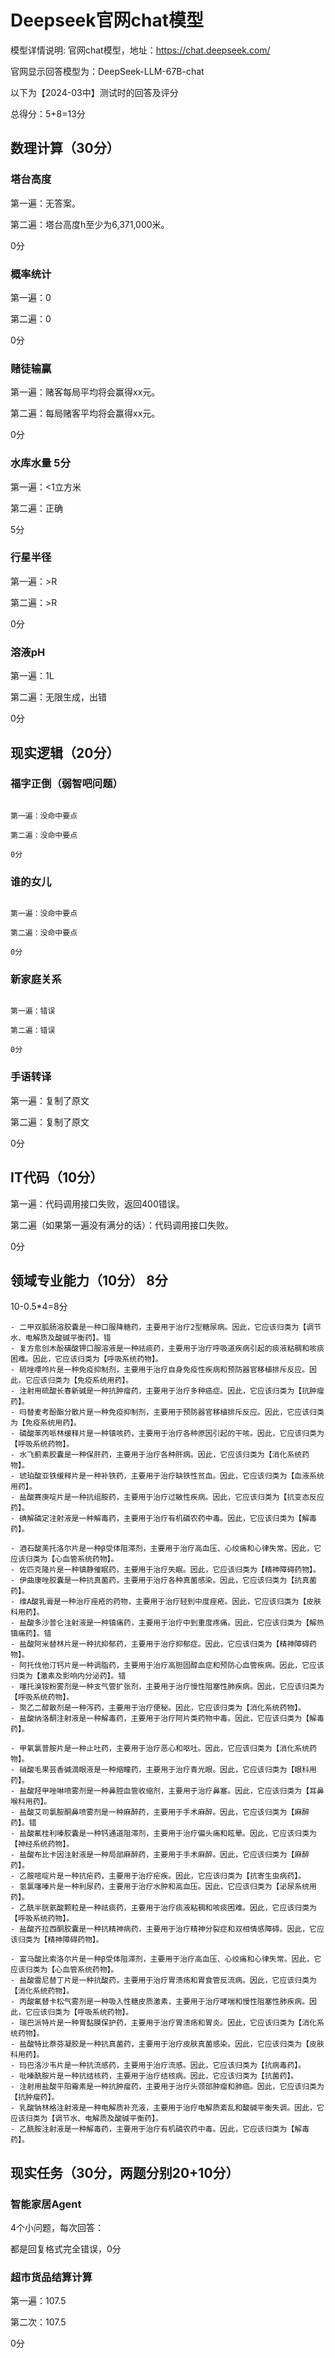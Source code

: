 # Deepseek官网chat模型

模型详情说明: 官网chat模型，地址：https://chat.deepseek.com/

官网显示回答模型为：DeepSeek-LLM-67B-chat

以下为【2024-03中】测试时的回答及评分

总得分：5+8=13分

## 数理计算（30分）

### 塔台高度

第一遍：无答案。

第二遍：塔台高度h至少为6,371,000米。

0分

### 概率统计

第一遍：0

第二遍：0

0分

### 赌徒输赢

第一遍：赌客每局平均将会赢得xx元。

第二遍：每局赌客平均将会赢得xx元。

0分

### 水库水量 5分

第一遍：<1立方米

第二遍：正确

5分

### 行星半径

第一遍：>R

第二遍：>R

0分

### 溶液pH

第一遍：1L

第二遍：无限生成，出错

0分

## 现实逻辑（20分）

### 福字正倒（弱智吧问题）
```text

第一遍：没命中要点

第二遍：没命中要点

0分

```

### 谁的女儿
```text

第一遍：没命中要点

第二遍：没命中要点

0分

```

### 新家庭关系
```text

第一遍：错误

第二遍：错误

0分

```

### 手语转译

第一遍：复制了原文

第二遍：复制了原文

0分


## IT代码（10分）

第一遍：代码调用接口失败，返回400错误。


第二遍（如果第一遍没有满分的话）：代码调用接口失败。

0分


## 领域专业能力（10分） 8分

10-0.5*4=8分

```text
- 二甲双胍肠溶胶囊是一种口服降糖药，主要用于治疗2型糖尿病。因此，它应该归类为【调节水、电解质及酸碱平衡药】。错
- 复方愈创木酚磺酸钾口服溶液是一种祛痰药，主要用于治疗呼吸道疾病引起的痰液粘稠和咳痰困难。因此，它应该归类为【呼吸系统药物】。
- 硫唑嘌呤片是一种免疫抑制剂，主要用于治疗自身免疫性疾病和预防器官移植排斥反应。因此，它应该归类为【免疫系统用药】。
- 注射用硫酸长春新碱是一种抗肿瘤药，主要用于治疗多种癌症。因此，它应该归类为【抗肿瘤药】。
- 吗替麦考酚酯分散片是一种免疫抑制剂，主要用于预防器官移植排斥反应。因此，它应该归类为【免疫系统用药】。
- 磷酸苯丙哌林缓释片是一种镇咳药，主要用于治疗各种原因引起的干咳。因此，它应该归类为【呼吸系统药物】。
- 水飞蓟素胶囊是一种保肝药，主要用于治疗各种肝病。因此，它应该归类为【消化系统药物】。
- 琥珀酸亚铁缓释片是一种补铁药，主要用于治疗缺铁性贫血。因此，它应该归类为【血液系统用药】。
- 盐酸赛庚啶片是一种抗组胺药，主要用于治疗过敏性疾病。因此，它应该归类为【抗变态反应药】。
- 碘解磷定注射液是一种解毒药，主要用于治疗有机磷农药中毒。因此，它应该归类为【解毒药】。

- 酒石酸美托洛尔片是一种β受体阻滞剂，主要用于治疗高血压、心绞痛和心律失常。因此，它应该归类为【心血管系统药物】。
- 佐匹克隆片是一种镇静催眠药，主要用于治疗失眠。因此，它应该归类为【精神障碍药物】。
- 伊曲康唑胶囊是一种抗真菌药，主要用于治疗各种真菌感染。因此，它应该归类为【抗真菌药】。
- 维A酸乳膏是一种治疗痤疮的药物，主要用于治疗轻到中度痤疮。因此，它应该归类为【皮肤科用药】。
- 盐酸多沙普仑注射液是一种镇痛药，主要用于治疗中到重度疼痛。因此，它应该归类为【解热镇痛药】。错
- 盐酸阿米替林片是一种抗抑郁药，主要用于治疗抑郁症。因此，它应该归类为【精神障碍药物】。
- 阿托伐他汀钙片是一种调脂药，主要用于治疗高胆固醇血症和预防心血管疾病。因此，它应该归类为【激素及影响内分泌药】。错
- 噻托溴铵粉雾剂是一种支气管扩张剂，主要用于治疗慢性阻塞性肺疾病。因此，它应该归类为【呼吸系统药物】。
- 聚乙二醇散剂是一种泻药，主要用于治疗便秘。因此，它应该归类为【消化系统药物】。
- 盐酸纳洛酮注射液是一种解毒药，主要用于治疗阿片类药物中毒。因此，它应该归类为【解毒药】。

- 甲氧氯普胺片是一种止吐药，主要用于治疗恶心和呕吐。因此，它应该归类为【消化系统药物】。
- 硝酸毛果芸香碱滴眼液是一种缩瞳药，主要用于治疗青光眼。因此，它应该归类为【眼科用药】。
- 盐酸羟甲唑啉喷雾剂是一种鼻腔血管收缩剂，主要用于治疗鼻塞。因此，它应该归类为【耳鼻喉科用药】。
- 盐酸艾司氯胺酮鼻喷雾剂是一种麻醉药，主要用于手术麻醉。因此，它应该归类为【麻醉药】。错
- 盐酸氟桂利嗪胶囊是一种钙通道阻滞剂，主要用于治疗偏头痛和眩晕。因此，它应该归类为【神经系统药物】。
- 盐酸布比卡因注射液是一种局部麻醉药，主要用于手术麻醉。因此，它应该归类为【麻醉药】。
- 乙胺嘧啶片是一种抗疟药，主要用于治疗疟疾。因此，它应该归类为【抗寄生虫病药】。
- 氢氯噻嗪片是一种利尿药，主要用于治疗水肿和高血压。因此，它应该归类为【泌尿系统用药】。
- 乙酰半胱氨酸颗粒是一种祛痰药，主要用于治疗痰液粘稠和咳痰困难。因此，它应该归类为【呼吸系统药物】。
- 盐酸齐拉西酮胶囊是一种抗精神病药，主要用于治疗精神分裂症和双相情感障碍。因此，它应该归类为【精神障碍药物】。

- 富马酸比索洛尔片是一种β受体阻滞剂，主要用于治疗高血压、心绞痛和心律失常。因此，它应该归类为【心血管系统药物】。
- 盐酸雷尼替丁片是一种抗酸药，主要用于治疗胃溃疡和胃食管反流病。因此，它应该归类为【消化系统药物】。
- 丙酸氟替卡松气雾剂是一种吸入性糖皮质激素，主要用于治疗哮喘和慢性阻塞性肺疾病。因此，它应该归类为【呼吸系统药物】。
- 瑞巴派特片是一种胃黏膜保护药，主要用于治疗胃溃疡和胃炎。因此，它应该归类为【消化系统药物】。
- 盐酸特比萘芬凝胶是一种抗真菌药，主要用于治疗皮肤真菌感染。因此，它应该归类为【皮肤科用药】。
- 玛巴洛沙韦片是一种抗流感药，主要用于治疗流感。因此，它应该归类为【抗病毒药】。
- 吡嗪酰胺片是一种抗结核药，主要用于治疗结核病。因此，它应该归类为【抗菌药】。
- 注射用盐酸平阳霉素是一种抗肿瘤药，主要用于治疗头颈部肿瘤和肺癌。因此，它应该归类为【抗肿瘤药】。
- 乳酸钠林格注射液是一种电解质补充液，主要用于治疗电解质紊乱和酸碱平衡失调。因此，它应该归类为【调节水、电解质及酸碱平衡药】。
- 乙酰胺注射液是一种解毒药，主要用于治疗有机磷农药中毒。因此，它应该归类为【解毒药】。
```

## 现实任务（30分，两题分别20+10分）

### 智能家居Agent

4个小问题，每次回答：

都是回复格式完全错误，0分

### 超市货品结算计算

第一遍：107.5

第二次：107.5

0分


